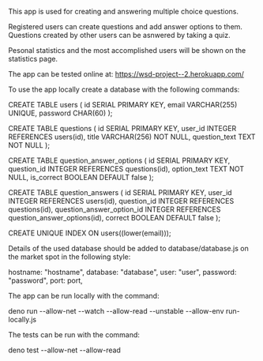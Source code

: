 This app is used for creating and answering multiple choice questions.

Registered users can create questions and add answer options to them. Questions
created by other users can be asnwered by taking a quiz.

Pesonal statistics and the most accomplished users will be shown on the
statistics page.

The app can be tested online at: https://wsd-project--2.herokuapp.com/

To use the app locally create a database with the following commands:

CREATE TABLE users ( id SERIAL PRIMARY KEY, email VARCHAR(255) UNIQUE, password
CHAR(60) );

CREATE TABLE questions ( id SERIAL PRIMARY KEY, user_id INTEGER REFERENCES
users(id), title VARCHAR(256) NOT NULL, question_text TEXT NOT NULL );

CREATE TABLE question_answer_options ( id SERIAL PRIMARY KEY, question_id
INTEGER REFERENCES questions(id), option_text TEXT NOT NULL, is_correct BOOLEAN
DEFAULT false );

CREATE TABLE question_answers ( id SERIAL PRIMARY KEY, user_id INTEGER
REFERENCES users(id), question_id INTEGER REFERENCES questions(id),
question_answer_option_id INTEGER REFERENCES question_answer_options(id),
correct BOOLEAN DEFAULT false );

CREATE UNIQUE INDEX ON users((lower(email)));

Details of the used database should be added to database/database.js on the
market spot in the following style:

hostname: "hostname", database: "database", user: "user", password: "password",
port: port,

The app can be run locally with the command:

deno run --allow-net --watch --allow-read --unstable --allow-env run-locally.js

The tests can be run with the command:

deno test --allow-net --allow-read

